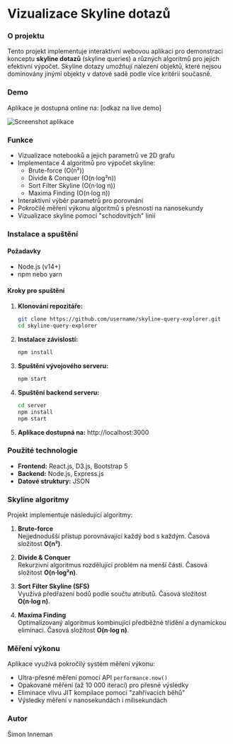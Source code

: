 # Vizualizace Skyline dotazů

### O projektu

Tento projekt implementuje interaktivní webovou aplikaci pro demonstraci konceptu **skyline dotazů** (skyline queries) a různých algoritmů pro jejich efektivní výpočet. Skyline dotazy umožňují nalezení objektů, které nejsou dominovány jinými objekty v datové sadě podle více kritérií současně.

### Demo

Aplikace je dostupná online na: [odkaz na live demo]

![Screenshot aplikace](screenshot.png)

### Funkce

- Vizualizace notebooků a jejich parametrů ve 2D grafu
- Implementace 4 algoritmů pro výpočet skyline:
  - Brute-force (O(n²))
  - Divide & Conquer (O(n·log²n))
  - Sort Filter Skyline (O(n·log n))
  - Maxima Finding (O(n·log n))
- Interaktivní výběr parametrů pro porovnání
- Pokročilé měření výkonu algoritmů s přesností na nanosekundy
- Vizualizace skyline pomocí "schodovitých" linií

### Instalace a spuštění

#### Požadavky
- Node.js (v14+)
- npm nebo yarn

#### Kroky pro spuštění

1. **Klonování repozitáře:**
   ```bash
   git clone https://github.com/username/skyline-query-explorer.git
   cd skyline-query-explorer
   
2. **Instalace závislostí:**
   ```bash
   npm install

3. **Spuštění vývojového serveru:**
   ```bash
   npm start

4. **Spuštění backend serveru:**
   ```bash
   cd server
   npm install
   npm start

5. **Aplikace dostupná na:**
    http://localhost:3000

### Použité technologie

- **Frontend:** React.js, D3.js, Bootstrap 5
- **Backend:** Node.js, Express.js
- **Datové struktury:** JSON

### Skyline algoritmy

Projekt implementuje následující algoritmy:

1. **Brute-force**  
   Nejjednodušší přístup porovnávající každý bod s každým. Časová složitost **O(n²)**.

2. **Divide & Conquer**  
   Rekurzivní algoritmus rozdělující problém na menší části. Časová složitost **O(n·log²n)**.

3. **Sort Filter Skyline (SFS)**  
   Využívá předřazení bodů podle součtu atributů. Časová složitost **O(n·log n)**.

4. **Maxima Finding**  
   Optimalizovaný algoritmus kombinující předběžné třídění a dynamickou eliminaci. Časová složitost **O(n·log n)**.

### Měření výkonu

Aplikace využívá pokročilý systém měření výkonu:
- Ultra-přesné měření pomocí API `performance.now()`
- Opakované měření (až 10 000 iterací) pro přesné výsledky
- Eliminace vlivu JIT kompilace pomocí "zahřívacích běhů"
- Výsledky měření v nanosekundách i milisekundách

### Autor

Šimon Inneman
